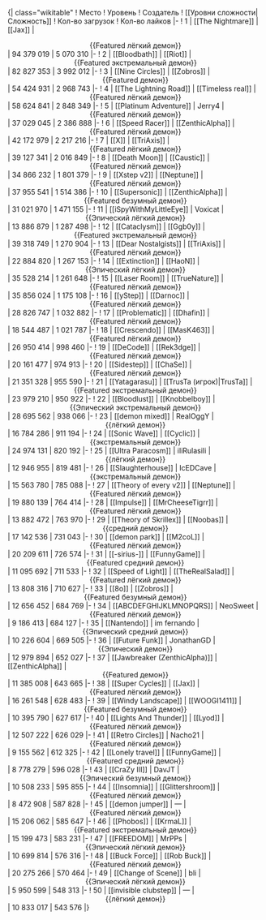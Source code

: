 {| class="wikitable"
! Место
! Уровень
! Создатель
! [[Уровни сложности|Сложность]]
! Кол-во загрузок
! Кол-во лайков
|-
! 1
| [[The Nightmare]]
| [[Jax]]
| <center>{{Featured лёгкий демон}}</center>
| 94 379 019
| 5 070 310
|-
! 2
| [[Bloodbath]]
| [[Riot]]
| <center>{{Featured экстремальный демон}}</center>
| 82 827 353
| 3 992 012
|-
! 3
| [[Nine Circles]]
| [[Zobros]]
| <center>{{Featured демон}}</center>
| 54 424 931
| 2 968 743
|-
! 4
| [[The Lightning Road]]
| [[Timeless real]]
| <center>{{Featured лёгкий демон}}</center>
| 58 624 841
| 2 848 349
|-
! 5
| [[Platinum Adventure]]
| Jerry4
| <center>{{Featured лёгкий демон}}</center>
| 37 029 045
| 2 386 888
|-
! 6
| [[Speed Racer]]
| [[ZenthicAlpha]]
| <center>{{Featured лёгкий демон}}</center>
| 42 172 979
| 2 217 216
|-
! 7
| [[X]]
| [[TriAxis]]
| <center>{{Featured лёгкий демон}}</center>
| 39 127 341
| 2 016 849
|-
! 8
| [[Death Moon]]
| [[Caustic]]
| <center>{{Featured лёгкий демон}}</center>
| 34 866 232
| 1 801 379
|-
! 9
| [[Xstep v2]]
| [[Neptune]]
| <center>{{Featured лёгкий демон}}</center>
| 37 955 541
| 1 514 386
|-
! 10
| [[Supersonic]]
| [[ZenthicAlpha]]
| <center>{{Featured безумный демон}}</center>
| 31 021 970
| 1 471 155
|-
! 11
| [[iSpyWithMyLittleEye]]
| Voxicat
| <center>{{Эпический лёгкий демон}}</center>
| 13 886 879
| 1 287 498
|-
! 12
| [[Cataclysm]]
| [[Ggb0y]]
| <center>{{Featured экстремальный демон}}</center>
| 39 318 749
| 1 270 904
|-
! 13
| [[Dear Nostalgists]]
| [[TriAxis]]
| <center>{{Featured лёгкий демон}}</center>
| 22 884 820
| 1 267 153
|-
! 14
| [[Extinction]]
| [[HaoN]]
| <center>{{Эпический лёгкий демон}}</center>
| 35 528 214
| 1 261 648
|-
! 15
| [[Laser Room]]
| [[TrueNature]]
| <center>{{Featured лёгкий демон}}</center>
| 35 856 024
| 1 175 108
|-
! 16
| [[yStep]]
| [[Darnoc]]
| <center>{{Featured лёгкий демон}}</center>
| 28 826 747
| 1 032 882
|-
! 17
| [[Problematic]]
| [[Dhafin]]
| <center>{{Featured лёгкий демон}}</center>
| 18 544 487
| 1 021 787
|-
! 18
| [[Crescendo]]
| [[MasK463]]
| <center>{{Featured лёгкий демон}}</center>
| 26 950 414
| 998 460
|-
! 19
| [[DeCode]]
| [[Rek3dge]]
| <center>{{Featured лёгкий демон}}</center>
| 20 161 477
| 974 913
|-
! 20
| [[Sidestep]]
| [[ChaSe]]
| <center>{{Featured лёгкий демон}}</center>
| 21 351 328
| 955 590
|-
! 21
| [[Yatagarasu]]
| [[TrusTa (игрок)|TrusTa]]
| <center>{{Featured экстремальный демон}}</center>
| 23 979 210
| 950 922
|-
! 22
| [[Bloodlust]]
| [[Knobbelboy]]
| <center>{{Эпический экстремальный демон}}</center>
| 28 695 562
| 938 066
|-
! 23
| [[demon mixed]]
| RealOggY
| <center>{{лёгкий демон}}</center>
| 16 784 286
| 911 194
|-
! 24
| [[Sonic Wave]]
| [[Cyclic]]
| <center>{{экстремальный демон}}</center>
| 24 974 131
| 820 192
|-
! 25
| [[Ultra Paracosm]]
| iIiRulasiIi
| <center>{{лёгкий демон}}</center>
| 12 946 955
| 819 481
|-
! 26
| [[Slaughterhouse]]
| IcEDCave
| <center>{{экстремальный демон}}</center>
| 15 563 780
| 785 088
|-
! 27
| [[Theory of every v2]]
| [[Neptune]]
| <center>{{Featured лёгкий демон}}</center>
| 19 880 139
| 764 414
|-
! 28
| [[Impulse]]
| [[MrCheeseTigrr]]
| <center>{{Featured лёгкий демон}}</center>
| 13 882 472
| 763 970
|-
! 29
| [[Theory of Skrillex]]
| [[Noobas]]
| <center>{{средний демон}}</center>
| 17 142 536
| 731 043
|-
! 30
| [[demon park]]
| [[M2coL]]
| <center>{{Featured лёгкий демон}}</center>
| 20 209 611
| 726 574
|-
! 31
| [[-sirius-]]
| [[FunnyGame]]
| <center>{{Featured средний демон}}</center>
| 11 095 692
| 711 533
|-
! 32
| [[Speed of Light]]
| [[TheRealSalad]]
| <center>{{Featured лёгкий демон}}</center>
| 13 808 316
| 710 627
|-
! 33
| [[8o]]
| [[Zobros]]
| <center>{{Featured безумный демон}}</center>
| 12 656 452
| 684 769
|-
! 34
| [[ABCDEFGHIJKLMNOPQRS]]
| NeoSweet
| <center>{{Featured лёгкий демон}}</center>
| 9 186 413
| 684 127
|-
! 35
| [[Nantendo]]
| im fernando
| <center>{{Эпический средний демон}}</center>
| 10 226 604
| 669 505
|-
! 36
| [[Future Funk]]
| JonathanGD
| <center>{{Эпический демон}}</center>
| 12 979 894
| 652 027
|-
! 37
| [[Jawbreaker (ZenthicAlpha)]]
| [[ZenthicAlpha]]
| <center>{{Featured демон}}</center>
| 11 385 008
| 643 665
|-
! 38
| [[Super Cycles]]
| [[Jax]]
| <center>{{Featured лёгкий демон}}</center>
| 16 261 548
| 628 483
|-
! 39
| [[Windy Landscape]]
| [[WOOGI1411]]
| <center>{{Featured безумный демон}}</center>
| 10 395 790
| 627 617
|-
! 40
| [[Lights And Thunder]]
| [[Lyod]]
| <center>{{Featured лёгкий демон}}</center>
| 12 507 222
| 626 029
|-
! 41
| [[Retro Circles]]
| Nacho21
| <center>{{Featured лёгкий демон}}</center>
| 9 155 562
| 612 325
|-
! 42
| [[Lonely travel]]
| [[FunnyGame]]
| <center>{{Featured средний демон}}</center>
| 8 778 279
| 596 028
|-
! 43
| [[CraZy III]]
| DavJT
| <center>{{Эпический безумный демон}}</center>
| 10 508 233
| 595 855
|-
! 44
| [[Insomnia]]
| [[Glittershroom]]
| <center>{{Featured лёгкий демон}}</center>
| 8 472 908
| 587 828
|-
! 45
| [[demon jumper]]
| —
| <center>{{Featured лёгкий демон}}</center>
| 15 206 062
| 585 647
|-
! 46
| [[Phobos]]
| [[KrmaL]]
| <center>{{Featured экстремальный демон}}</center>
| 15 199 473
| 583 231
|-
! 47
| [[FREEDOM]]
| MrPPs
| <center>{{Эпический лёгкий демон}}</center>
| 10 699 814
| 576 316
|-
! 48
| [[Buck Force]]
| [[Rob Buck]]
| <center>{{Featured лёгкий демон}}</center>
| 20 275 266
| 570 464
|-
! 49
| [[Change of Scene]]
| bli
| <center>{{Эпический лёгкий демон}}</center>
| 5 950 599
| 548 313
|-
! 50
| [[invisible clubstep]]
| —
| <center>{{лёгкий демон}}</center>
| 10 833 017
| 543 576
|}